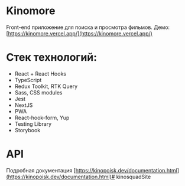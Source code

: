 # Kinomore
 Front-end приложение для поиска и просмотра фильмов. Демо: [https://kinomore.vercel.app/](https://kinomore.vercel.app/)
 
# Стек технологий:
  * React + React Hooks
  * TypeScript
  * Redux Toolkit, RTK Query
  * Sass, CSS modules
  * Jest
  * NextJS
  * PWA
  * React-hook-form, Yup
  * Testing Library
  * Storybook

# API
 Подробная документация [https://kinopoisk.dev/documentation.html](https://kinopoisk.dev/documentation.html)#   k i n o s q u a d S i t e  
 
